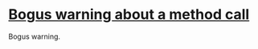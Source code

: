 # [Bogus warning about a method call](https://spotbugs.readthedocs.io/en/latest/bugDescriptions.html#NOISE_METHOD_CALL)

Bogus warning.